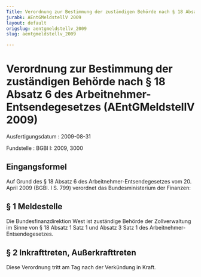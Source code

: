 ```yaml
---
Title: Verordnung zur Bestimmung der zuständigen Behörde nach § 18 Absatz 6 des Arbeitnehmer-Entsendegesetzes
jurabk: AEntGMeldstellV 2009
layout: default
origslug: aentgmeldstellv_2009
slug: aentgmeldstellv_2009

---
```


# Verordnung zur Bestimmung der zuständigen Behörde nach § 18 Absatz 6 des Arbeitnehmer-Entsendegesetzes (AEntGMeldstellV 2009)

Ausfertigungsdatum
:   2009-08-31

Fundstelle
:   BGBl I: 2009, 3000

## Eingangsformel

Auf Grund des § 18 Absatz 6 des Arbeitnehmer-Entsendegesetzes vom 20.
April 2009 (BGBl. I S. 799) verordnet das Bundesministerium der
Finanzen:

## § 1 Meldestelle

Die Bundesfinanzdirektion West ist zuständige Behörde der
Zollverwaltung im Sinne von § 18 Absatz 1 Satz 1 und Absatz 3 Satz 1
des Arbeitnehmer-Entsendegesetzes.

## § 2 Inkrafttreten, Außerkrafttreten

Diese Verordnung tritt am Tag nach der Verkündung in Kraft.

